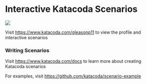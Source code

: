 # Interactive Katacoda Scenarios

[![](http://shields.katacoda.com/katacoda/gleasonp11/count.svg)](https://www.katacoda.com/gleasonp11 "Get your profile on Katacoda.com")

Visit https://www.katacoda.com/gleasonp11 to view the profile and interactive scenarios

### Writing Scenarios
Visit https://www.katacoda.com/docs to learn more about creating Katacoda scenarios

For examples, visit https://github.com/katacoda/scenario-example
